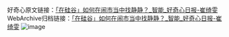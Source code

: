 好奇心原文链接：[「在硅谷」如何在闹市当中找静静？_智能_好奇心日报-崔绮雯](https://www.qdaily.com/articles/9437.html)
WebArchive归档链接：[「在硅谷」如何在闹市当中找静静？_智能_好奇心日报-崔绮雯](http://web.archive.org/web/20190623154257/https://www.qdaily.com/articles/9437.html)
![image](http://ww3.sinaimg.cn/large/007d5XDply1g3vf8hv0s8j30u0495b29)